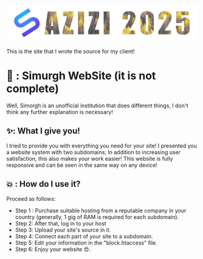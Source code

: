![Logo](/Photo/github-top.png)

This is the site that I wrote the source for my client!

# 🌱 : Simurgh WebSite (it is not complete)
Well, Simorgh is an unofficial institution that does different things, I don't think any further explanation is necessary!

## ✨: What I give you!
I tried to provide you with everything you need for your site!
I presented you a website system with two subdomains; In addition to increasing user satisfaction, this also makes your work easier!
This website is fully responsive and can be seen in the same way on any device!

## 💥 : How do I use it?
Proceed as follows:
* Step 1 : Purchase suitable hosting from a reputable company in your country (generally, 1 gig of RAM is required for each subdomain).
* Step 2: After that, log in to your host
* Step 3: Upload your site's source in it.
* Step 4: Connect each part of your site to a subdomain.
* Step 5: Edit your information in the "block.htaccess" file.
* Step 6: Enjoy your website 😍.

